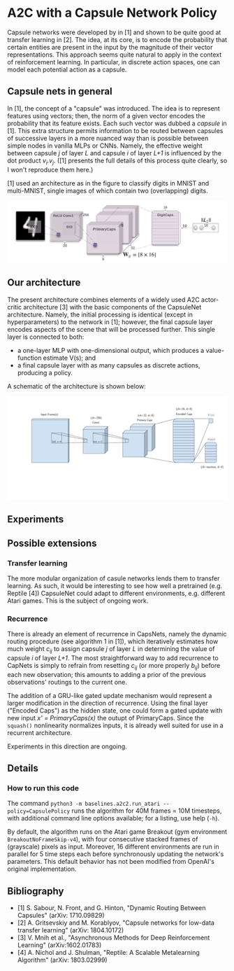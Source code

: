 # A2C with a Capsule Network Policy

Capsule networks were developed by in [1] and shown to be quite good at transfer learning in [2]. The idea, at its core, is to encode the probability that certain entities are present in the input by the magnitude of their vector representations. This approach seems quite natural to apply in the context of reinforcement learning. In particular, in discrete action spaces, one can model each potential action as a capsule.

## Capsule nets in general

In [1], the concept of a "capsule" was introduced. The idea is to represent features using vectors; then, the norm of a given vector encodes the probability that its feature exists. Each such vector was dubbed a *capsule* in [1]. This extra structure permits information to be routed between capsules of successive layers in a more nuanced way than is possible between simple nodes in vanilla MLPs or CNNs. Namely, the effective weight between capsule *j* of layer *L* and capsule *i* of layer *L+1* is influenced by the dot product *v<sub>i</sub>.v<sub>j</sub>*. ([1] presents the full details of this process quite clearly, so I won't reproduce them here.)

[1] used an architecture as in the figure to classify digits in MNIST and multi-MNIST, single images of which contain two (overlapping) digits.

<img src="https://github.com/AI-RG/baselines/blob/master/baselines/a2c2/capsule-policy-original.png" alt="orig-caps-policy" width="800px"/>

## Our architecture

The present architecture combines elements of a widely used A2C actor-critic architecture [3] with the basic components of the CapsuleNet architecture. Namely, the initial processing is identical (except in hyperparameters) to the network in [1]; however, the final capsule layer encodes aspects of the scene that will be processed further. This single layer is connected to both:
- a one-layer MLP with one-dimensional output, which produces a value-function estimate V(s); and
- a final capsule layer with as many capsules as discrete actions, producing a policy.

A schematic of the architecture is shown below:

<img src="https://github.com/AI-RG/baselines/blob/master/baselines/a2c2/capsule-policy.png" alt="caps-policy" width="800px"/>

## Experiments

## Possible extensions

### Transfer learning

The more modular organization of casule networks lends them to transfer learning. As such, it would be interesting to see how well a pretrained (e.g. Reptile [4]) CapsuleNet could adapt to different environments, e.g. different Atari games. This is the subject of ongoing work.

### Recurrence

There is already an element of recurrence in CapsNets, namely the dynamic routing procedure (see algorithm 1 in [1]), which iteratively estimates how much weight *c<sub>ij</sub>* to assign capsule *j* of layer *L* in determining the value of capsule *i* of layer *L+1*. The most straightforward way to add recurrence to CapNets is simply to refrain from resetting *c<sub>ij</sub>*  (or more properly *b<sub>ij</sub>*) before each new observation; this amounts to adding a prior of the previous observations' routings to the current one.

The addition of a GRU-like gated update mechanism would represent a larger modification in the direction of recurrence. Using the final layer ("Encoded Caps") as the hidden state, one could form a gated update with new input *x' = PrimaryCaps(x)* the outupt of PrimaryCaps. Since the `squash()` nonlinearity normalizes inputs, it is already well suited for use in a recurrent architecture.

Experiments in this direction are ongoing. 

## Details

### How to run this code

The command `python3 -m baselines.a2c2.run_atari --policy=CapsulePolicy` runs the algorithm for 40M frames = 10M timesteps, with additional command line options available; for a listing, use help (`-h`).

By default, the algorithm runs on the Atari game Breakout (gym environment `BreakoutNoFrameSkip-v4`), with four consecutive stacked frames of (grayscale) pixels as input. Moreover, 16 different environments are run in parallel for 5 time steps each before synchronously updating the network's parameters. This default behavior has not been modified from OpenAI's original implementation.

## Bibliography

- [1] S. Sabour, N. Front, and G. Hinton, "Dynamic Routing Between Capsules" (arXiv: 1710.09829)
- [2] A. Gritsevskiy and M. Korablyov, "Capsule networks for low-data transfer learning" (arXiv: 1804.10172) 
- [3] V. Mnih et al., "Asynchronous Methods for Deep Reinforcement Learning" (arXiv:1602.01783)
- [4] A. Nichol and J. Shulman, "Reptile: A Scalable Metalearning Algorithm" (arXiv: 1803.02999)
